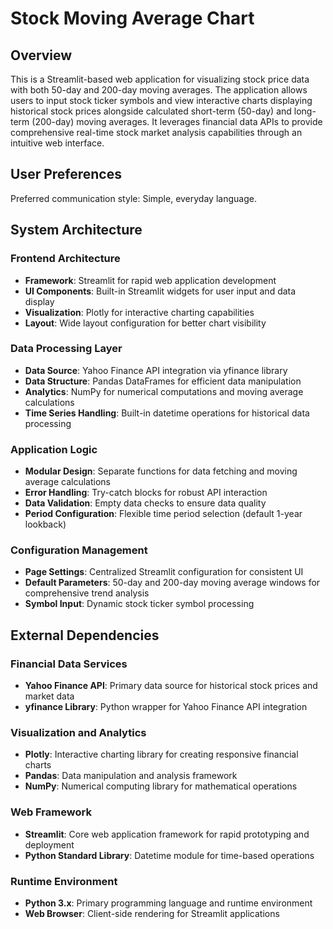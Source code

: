 # Stock Moving Average Chart

## Overview

This is a Streamlit-based web application for visualizing stock price data with both 50-day and 200-day moving averages. The application allows users to input stock ticker symbols and view interactive charts displaying historical stock prices alongside calculated short-term (50-day) and long-term (200-day) moving averages. It leverages financial data APIs to provide comprehensive real-time stock market analysis capabilities through an intuitive web interface.

## User Preferences

Preferred communication style: Simple, everyday language.

## System Architecture

### Frontend Architecture
- **Framework**: Streamlit for rapid web application development
- **UI Components**: Built-in Streamlit widgets for user input and data display
- **Visualization**: Plotly for interactive charting capabilities
- **Layout**: Wide layout configuration for better chart visibility

### Data Processing Layer
- **Data Source**: Yahoo Finance API integration via yfinance library
- **Data Structure**: Pandas DataFrames for efficient data manipulation
- **Analytics**: NumPy for numerical computations and moving average calculations
- **Time Series Handling**: Built-in datetime operations for historical data processing

### Application Logic
- **Modular Design**: Separate functions for data fetching and moving average calculations
- **Error Handling**: Try-catch blocks for robust API interaction
- **Data Validation**: Empty data checks to ensure data quality
- **Period Configuration**: Flexible time period selection (default 1-year lookback)

### Configuration Management
- **Page Settings**: Centralized Streamlit configuration for consistent UI
- **Default Parameters**: 50-day and 200-day moving average windows for comprehensive trend analysis
- **Symbol Input**: Dynamic stock ticker symbol processing

## External Dependencies

### Financial Data Services
- **Yahoo Finance API**: Primary data source for historical stock prices and market data
- **yfinance Library**: Python wrapper for Yahoo Finance API integration

### Visualization and Analytics
- **Plotly**: Interactive charting library for creating responsive financial charts
- **Pandas**: Data manipulation and analysis framework
- **NumPy**: Numerical computing library for mathematical operations

### Web Framework
- **Streamlit**: Core web application framework for rapid prototyping and deployment
- **Python Standard Library**: Datetime module for time-based operations

### Runtime Environment
- **Python 3.x**: Primary programming language and runtime environment
- **Web Browser**: Client-side rendering for Streamlit applications